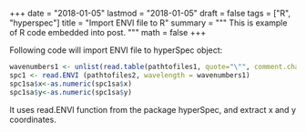 +++
date = "2018-01-05"
lastmod = "2018-01-05"
draft = false
tags = ["R", "hyperspec"]
title = "Import ENVI file to R"
summary = """
This is example of R code embedded into post.
"""
math = false
+++



Following code will import ENVI file to hyperSpec object:
```r
wavenumbers1 <- unlist(read.table(pathtofiles1, quote="\"", comment.char=""))
spc1 <- read.ENVI (pathtofiles2, wavelength = wavenumbers1)
spc1sa$x<-as.numeric(spc1sa$x)
spc1sa$y<-as.numeric(spc1sa$y)

```
It uses read.ENVI function from the package hyperSpec, and extract x and y coordinates. 
